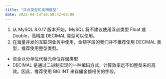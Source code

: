 ```yaml
---
title: "浮点类型和高精度型"
date: 2022-04-14T10:58:42+08:00
---
```



1. 从 MySQL 8.0.17 版本开始，MySQL 将不建议使用浮点类型 Float 或 Double，高精度 DECIMAL 类型可以使用。
2. 在海量并发的互联网业务中使用，金额字段的我们并不推荐使用 DECIMAL 类型，推荐使用整型类型。

* 资金以分单位代替元单位存储类型
* DECIMAL 是通过二进制实现的一种编码方式，计算效率远不如整型来的高效。因此，推荐使用 BIG INT 来存储金额相关的字段。
